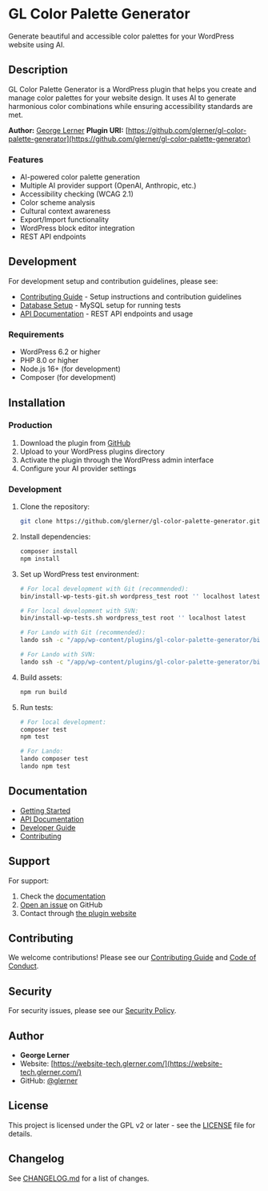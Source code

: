 # GL Color Palette Generator

Generate beautiful and accessible color palettes for your WordPress website using AI.

## Description

GL Color Palette Generator is a WordPress plugin that helps you create and manage color palettes for your website design. It uses AI to generate harmonious color combinations while ensuring accessibility standards are met.

**Author:** [George Lerner](https://website-tech.glerner.com/)
**Plugin URI:** [https://github.com/glerner/gl-color-palette-generator](https://github.com/glerner/gl-color-palette-generator)

### Features

- AI-powered color palette generation
- Multiple AI provider support (OpenAI, Anthropic, etc.)
- Accessibility checking (WCAG 2.1)
- Color scheme analysis
- Cultural context awareness
- Export/Import functionality
- WordPress block editor integration
- REST API endpoints

## Development

For development setup and contribution guidelines, please see:
- [Contributing Guide](CONTRIBUTING.md) - Setup instructions and contribution guidelines
- [Database Setup](docs/database-setup.md) - MySQL setup for running tests
- [API Documentation](docs/API.md) - REST API endpoints and usage

### Requirements

- WordPress 6.2 or higher
- PHP 8.0 or higher
- Node.js 16+ (for development)
- Composer (for development)

## Installation

### Production

1. Download the plugin from [GitHub](https://github.com/glerner/gl-color-palette-generator)
2. Upload to your WordPress plugins directory
3. Activate the plugin through the WordPress admin interface
4. Configure your AI provider settings

### Development

1. Clone the repository:
   ```bash
   git clone https://github.com/glerner/gl-color-palette-generator.git
   ```

2. Install dependencies:
   ```bash
   composer install
   npm install
   ```

3. Set up WordPress test environment:
   ```bash
   # For local development with Git (recommended):
   bin/install-wp-tests-git.sh wordpress_test root '' localhost latest

   # For local development with SVN:
   bin/install-wp-tests.sh wordpress_test root '' localhost latest

   # For Lando with Git (recommended):
   lando ssh -c "/app/wp-content/plugins/gl-color-palette-generator/bin/install-wp-tests-git.sh wordpress wordpress wordpress database"

   # For Lando with SVN:
   lando ssh -c "/app/wp-content/plugins/gl-color-palette-generator/bin/install-wp-tests.sh wordpress wordpress wordpress database"
   ```

4. Build assets:
   ```bash
   npm run build
   ```

5. Run tests:
   ```bash
   # For local development:
   composer test
   npm test

   # For Lando:
   lando composer test
   lando npm test
   ```

## Documentation

- [Getting Started](docs/getting-started.md)
- [API Documentation](docs/API.md)
- [Developer Guide](docs/guides/developer-guide.md)
- [Contributing](CONTRIBUTING.md)

## Support

For support:
1. Check the [documentation](docs/)
2. [Open an issue](https://github.com/glerner/gl-color-palette-generator/issues) on GitHub
3. Contact through [the plugin website](https://website-tech.glerner.com/contact)

## Contributing

We welcome contributions! Please see our [Contributing Guide](CONTRIBUTING.md) and [Code of Conduct](CODE_OF_CONDUCT.md).

## Security

For security issues, please see our [Security Policy](SECURITY.md).

## Author

- **George Lerner**
- Website: [https://website-tech.glerner.com/](https://website-tech.glerner.com/)
- GitHub: [@glerner](https://github.com/glerner)

## License

This project is licensed under the GPL v2 or later - see the [LICENSE](LICENSE) file for details.

## Changelog

See [CHANGELOG.md](CHANGELOG.md) for a list of changes.
